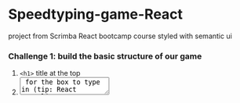 # Speedtyping-game-React
project from Scrimba React bootcamp course styled with semantic ui

### Challenge 1: build the basic structure of our game 
1. `<h1>` title at the top
1. <textarea> for the box to type in (tip: React normalizes <textarea /> to be more like <input />, 
so it can be used as a self-closing element and uses the `value` property to set its contents)
1. <h4> to display the amount of time remaining
1. <button> to start the game
1. Another <h1> to display the word count

### Challenge 2: Using hooks, track the state of the text in the textarea on every keystroke
To verify it's working, you could just console.log the state on every change

### Challenge 3: Create a function to calculate the number of separate words in the `text` state
For now, just console.log the word count when the button gets clicked to test it out.

## Challenge 4:
1. Create state to hold the current value of the countdown timer.
Display this time in the "Time Remaining" header
1. Set up an effect that runs every time the `timeRemaining` changes
The effect should wait 1 second, then decrement the `timeRemaining` by 1
Hint: use `setTimeout` instead of `setInterval`. This will help you avoid a lot of extra work.
Warning: there will be a bug in this, but we'll tackle that next
1. Make it so the effect won't run if the time is already at 0

### Challenge 5:
Make it so clicking the Start button starts the timer instead of it starting on refresh
(Hint: use a new state variable to indicate if the game should be running or not)

### Challenge 6:
* When the timer reaches 0, count the number of words the user typed in and display it in the "Word count" section
* After the game ends, make it so the user can click the Start button againto play a second time

### Challenge 7:
Make the input box focus (DOM elements have a method called .focus()) immediately when the game starts
